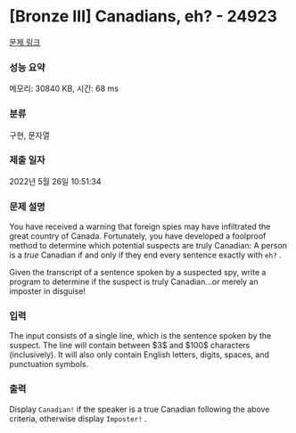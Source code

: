# [Bronze III] Canadians, eh? - 24923 

[문제 링크](https://www.acmicpc.net/problem/24923) 

### 성능 요약

메모리: 30840 KB, 시간: 68 ms

### 분류

구현, 문자열

### 제출 일자

2022년 5월 26일 10:51:34

### 문제 설명

<p>You have received a warning that foreign spies may have infiltrated the great country of Canada. Fortunately, you have developed a foolproof method to determine which potential suspects are truly Canadian: A person is a <i>true</i> Canadian if and only if they end every sentence exactly with <code>eh?</code> .</p>

<p>Given the transcript of a sentence spoken by a suspected spy, write a program to determine if the suspect is truly Canadian…or merely an imposter in disguise!</p>

### 입력 

 <p>The input consists of a single line, which is the sentence spoken by the suspect. The line will contain between $3$ and $100$ characters (inclusively). It will also only contain English letters, digits, spaces, and punctuation symbols.</p>

### 출력 

 <p>Display <code>Canadian!</code> if the speaker is a true Canadian following the above criteria, otherwise display <code>Imposter!</code> .</p>

